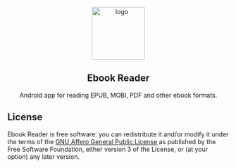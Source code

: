 <p align="center">
  <img src="https://github.com/user-attachments/assets/8f61a3fa-1dd8-449a-a534-fc3bae981f47" width="120px" alt="logo">
</p>

<h2 align="center">Ebook Reader</h2>

<p align="center">
Android app for reading EPUB, MOBI, PDF and other ebook formats.
</p>

License
-

Ebook Reader is free software: you can redistribute it and/or modify it under the terms of the [GNU Affero General Public License](https://www.gnu.org/licenses/agpl-3.0.txt) as published by the Free Software Foundation, either version 3 of the License, or (at your option) any later version.
